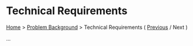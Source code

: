 # Technical Requirements

[Home](../README.md) > [Problem Background](../README.md#problem-background) > Technical Requirements ( [Previous](2-key-requirements.md) / Next )

...

